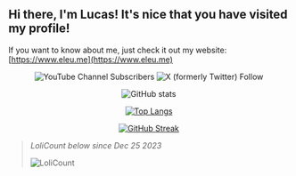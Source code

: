 ## Hi there, I'm Lucas! It's nice that you have visited my profile!

If you want to know about me, just check it out my website: [https://www.eleu.me](https://www.eleu.me)

<div align="center">

![YouTube Channel Subscribers](https://img.shields.io/youtube/channel/subscribers/UCTRoy3MnTQAT0aT84KbUZ4Q) ![X (formerly Twitter) Follow](https://img.shields.io/twitter/follow/lucmsilvagg)

![GitHub stats](https://github-readme-stats.vercel.app/api?username=lucmsilva651&theme=dracula&disable_animations=true&rank_icon=github&hide=prs,contribs&include_all_commits=true&show_icons=true)

[![Top Langs](https://github-readme-stats.vercel.app/api/top-langs/?username=lucmsilva651&disable_animations=true&theme=dracula&hide=scss,less)](https://github.com/anuraghazra/github-readme-stats)

[![GitHub Streak](https://streak-stats.demolab.com/?user=lucmsilva651&theme=dracula)](https://git.io/streak-stats)

</div>

> _LoliCount below since Dec 25 2023_
> 
> ![LoliCount](https://count.getloli.com/get/@lucmsilva?theme=rule34)
